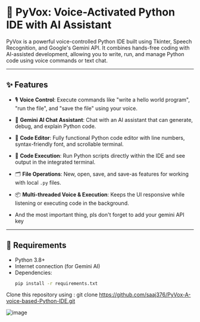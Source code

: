 # 🧠 PyVox: Voice-Activated Python IDE with AI Assistant

PyVox is a powerful voice-controlled Python IDE built using Tkinter, Speech Recognition, and Google's Gemini API. It combines hands-free coding with AI-assisted development, allowing you to write, run, and manage Python code using voice commands or text chat.

---

## ✨ Features

- 🎙️ **Voice Control**: Execute commands like "write a hello world program", "run the file", and "save the file" using your voice.
- 💬 **Gemini AI Chat Assistant**: Chat with an AI assistant that can generate, debug, and explain Python code.
- 📝 **Code Editor**: Fully functional Python code editor with line numbers, syntax-friendly font, and scrollable terminal.
- 🧪 **Code Execution**: Run Python scripts directly within the IDE and see output in the integrated terminal.
- 🗂️ **File Operations**: New, open, save, and save-as features for working with local `.py` files.
- 📦 **Multi-threaded Voice & Execution**: Keeps the UI responsive while listening or executing code in the background.

- And the most important thing, pls don't forget to add your gemini API key

---

## 🔧 Requirements

- Python 3.8+
- Internet connection (for Gemini AI)
- Dependencies:
  ```bash
  pip install -r requirements.txt

Clone this repository using : git clone https://github.com/saaj376/PyVox-A-voice-based-Python-IDE.git



![image](https://github.com/user-attachments/assets/604b1cc3-6b53-40c7-aa18-fe2443b6ee4d)
